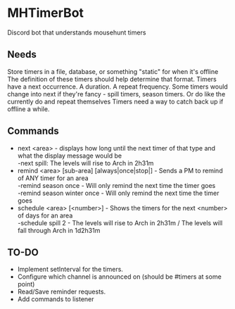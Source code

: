 # MHTimerBot
Discord bot that understands mousehunt timers

## Needs
Store timers in a file, database, or something "static" for when it's offline
The definition of these timers should help determine that format.
Timers have a next occurrence. A duration. A repeat frequency. Some timers would change into next if they're fancy - spill timers, season timers. Or do like the currently do and repeat themselves
Timers need a way to catch back up if offline a while.

## Commands

* next \<area\> - displays how long until the next timer of that type and what the display message would be  
  -next spill: The levels will rise to Arch in 2h31m  
* remind \<area\> [sub-area] [always|once|stop|<num>] - Sends a PM to remind of ANY timer for an area  
  -remind season once - Will only remind the next time the timer goes  
  -remind season winter once - Will only remind the next time the timer goes  
* schedule \<area\> [\<number\>] - Shows the timers for the next \<number\> of days for an area  
  -schedule spill 2 - The levels will rise to Arch in 2h31m / The levels will fall through Arch in 1d2h31m

## TO-DO

* Implement setInterval for the timers.  
* Configure which channel is announced on (should be #timers at some point)  
* Read/Save reminder requests.  
* Add commands to listener
